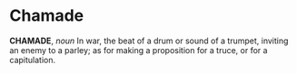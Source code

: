 # Chamade

**CHAMADE**, _noun_ In war, the beat of a drum or sound of a trumpet, inviting an enemy to a parley; as for making a proposition for a truce, or for a capitulation.